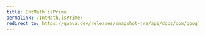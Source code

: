 ```yaml
---
title: IntMath.isPrime
permalink: /IntMath.isPrime/
redirect_to: https://guava.dev/releases/snapshot-jre/api/docs/com/google/common/math/IntMath.html#isPrime-int-
---
```

